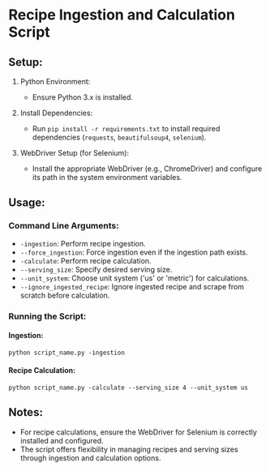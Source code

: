 # Recipe Ingestion and Calculation Script

## Setup:

1. Python Environment:
   - Ensure Python 3.x is installed.

2. Install Dependencies:
   - Run `pip install -r requirements.txt` to install required dependencies (`requests`, `beautifulsoup4`, `selenium`).

3. WebDriver Setup (for Selenium):
   - Install the appropriate WebDriver (e.g., ChromeDriver) and configure its path in the system environment variables.

## Usage:

### Command Line Arguments:

- `-ingestion`: Perform recipe ingestion.
- `--force_ingestion`: Force ingestion even if the ingestion path exists.
- `-calculate`: Perform recipe calculation.
- `--serving_size`: Specify desired serving size.
- `--unit_system`: Choose unit system ('us' or 'metric') for calculations.
- `--ignore_ingested_recipe`: Ignore ingested recipe and scrape from scratch before calculation.

### Running the Script:

#### Ingestion:
`python script_name.py -ingestion`

#### Recipe Calculation:
`python script_name.py -calculate --serving_size 4 --unit_system us`

## Notes:

- For recipe calculations, ensure the WebDriver for Selenium is correctly installed and configured.
- The script offers flexibility in managing recipes and serving sizes through ingestion and calculation options.
